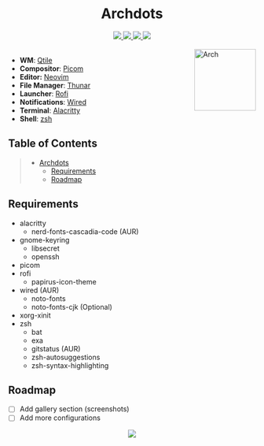 <div align="center">
  <h1>Archdots</h1>
  <a href="https://archlinux.org/download">
    <img src="https://img.shields.io/badge/Arch_Linux-x86__64-informational.svg?style=for-the-badge&logo=archlinux&color=b4befe&logoColor=cdd6f4&labelColor=1e1e2e" />
  </a>
  <a href="#">
    <img src="https://img.shields.io/github/repo-size/jx11r/archdots?style=for-the-badge&logo=gitbook&color=f2cdcd&logoColor=cdd6f4&labelColor=1e1e2e" />
  </a>
  <a href="https://github.com/jx11r/archdots/stargazers">
    <img src="https://img.shields.io/github/stars/jx11r/archdots?style=for-the-badge&logo=starship&color=94e2d5&logoColor=cdd6f4&labelColor=1e1e2e" />
  </a>
  <a href="#">
    <img src="https://shields-io-visitor-counter.herokuapp.com/badge?page=jx11r.archdots&style=for-the-badge&logo=github&color=cba6f7&logoColor=cdd6f4&labelColor=1e1e2e" />
  </a>
</div><br>

<a href="https://archlinux.org">
  <img align="right" height="125" alt="Arch" src="https://upload.wikimedia.org/wikipedia/commons/a/a5/Archlinux-icon-crystal-64.svg" />
</a>

+ **WM**: [Qtile](https://github.com/jx11r/qtile)
+ **Compositor**: [Picom](/.config/picom/picom.conf)
+ **Editor:** [Neovim](https://github.com/jx11r/nvim)
+ **File Manager**: [Thunar](https://gitlab.xfce.org/xfce/thunar)
+ **Launcher**: [Rofi](/.config/rofi)
+ **Notifications**: [Wired](/.config/wired/wired.ron)
+ **Terminal**: [Alacritty](/.config/alacritty/alacritty.yml)
+ **Shell**: [zsh](/.zshrc)

## Table of Contents
> - [Archdots](#archdots)
>   - [Requirements](#requirements)
>   - [Roadmap](#roadmap)

## Requirements
- alacritty
  - nerd-fonts-cascadia-code (AUR)
- gnome-keyring
  - libsecret
  - openssh
- picom
- rofi
  - papirus-icon-theme
- wired (AUR)
  - noto-fonts
  - noto-fonts-cjk (Optional)
- xorg-xinit
- zsh
  - bat
  - exa
  - gitstatus (AUR)
  - zsh-autosuggestions
  - zsh-syntax-highlighting

## Roadmap
- [ ] Add gallery section (screenshots)
- [ ] Add more configurations

<p align="center">
  <a href="https://github.com/jx11r/archdots/blob/main/LICENSE">
    <img src="https://img.shields.io/static/v1.svg?style=for-the-badge&label=License&message=GPL-3.0&colorA=1e1e2e&colorB=b4befe"/>
  </a>
</p>
